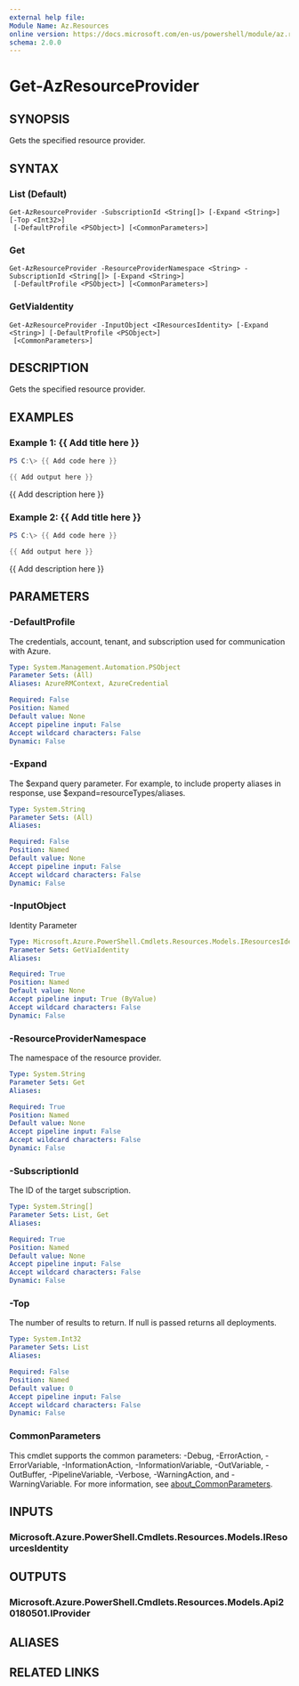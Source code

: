 ```yaml
---
external help file:
Module Name: Az.Resources
online version: https://docs.microsoft.com/en-us/powershell/module/az.resources/get-azresourceprovider
schema: 2.0.0
---
```


# Get-AzResourceProvider

## SYNOPSIS
Gets the specified resource provider.

## SYNTAX

### List (Default)
```
Get-AzResourceProvider -SubscriptionId <String[]> [-Expand <String>] [-Top <Int32>]
 [-DefaultProfile <PSObject>] [<CommonParameters>]
```

### Get
```
Get-AzResourceProvider -ResourceProviderNamespace <String> -SubscriptionId <String[]> [-Expand <String>]
 [-DefaultProfile <PSObject>] [<CommonParameters>]
```

### GetViaIdentity
```
Get-AzResourceProvider -InputObject <IResourcesIdentity> [-Expand <String>] [-DefaultProfile <PSObject>]
 [<CommonParameters>]
```

## DESCRIPTION
Gets the specified resource provider.

## EXAMPLES

### Example 1: {{ Add title here }}
```powershell
PS C:\> {{ Add code here }}

{{ Add output here }}
```

{{ Add description here }}

### Example 2: {{ Add title here }}
```powershell
PS C:\> {{ Add code here }}

{{ Add output here }}
```

{{ Add description here }}

## PARAMETERS

### -DefaultProfile
The credentials, account, tenant, and subscription used for communication with Azure.

```yaml
Type: System.Management.Automation.PSObject
Parameter Sets: (All)
Aliases: AzureRMContext, AzureCredential

Required: False
Position: Named
Default value: None
Accept pipeline input: False
Accept wildcard characters: False
Dynamic: False
```

### -Expand
The $expand query parameter.
For example, to include property aliases in response, use $expand=resourceTypes/aliases.

```yaml
Type: System.String
Parameter Sets: (All)
Aliases:

Required: False
Position: Named
Default value: None
Accept pipeline input: False
Accept wildcard characters: False
Dynamic: False
```

### -InputObject
Identity Parameter

```yaml
Type: Microsoft.Azure.PowerShell.Cmdlets.Resources.Models.IResourcesIdentity
Parameter Sets: GetViaIdentity
Aliases:

Required: True
Position: Named
Default value: None
Accept pipeline input: True (ByValue)
Accept wildcard characters: False
Dynamic: False
```

### -ResourceProviderNamespace
The namespace of the resource provider.

```yaml
Type: System.String
Parameter Sets: Get
Aliases:

Required: True
Position: Named
Default value: None
Accept pipeline input: False
Accept wildcard characters: False
Dynamic: False
```

### -SubscriptionId
The ID of the target subscription.

```yaml
Type: System.String[]
Parameter Sets: List, Get
Aliases:

Required: True
Position: Named
Default value: None
Accept pipeline input: False
Accept wildcard characters: False
Dynamic: False
```

### -Top
The number of results to return.
If null is passed returns all deployments.

```yaml
Type: System.Int32
Parameter Sets: List
Aliases:

Required: False
Position: Named
Default value: 0
Accept pipeline input: False
Accept wildcard characters: False
Dynamic: False
```

### CommonParameters
This cmdlet supports the common parameters: -Debug, -ErrorAction, -ErrorVariable, -InformationAction, -InformationVariable, -OutVariable, -OutBuffer, -PipelineVariable, -Verbose, -WarningAction, and -WarningVariable. For more information, see [about_CommonParameters](http://go.microsoft.com/fwlink/?LinkID=113216).

## INPUTS

### Microsoft.Azure.PowerShell.Cmdlets.Resources.Models.IResourcesIdentity

## OUTPUTS

### Microsoft.Azure.PowerShell.Cmdlets.Resources.Models.Api20180501.IProvider

## ALIASES

## RELATED LINKS

